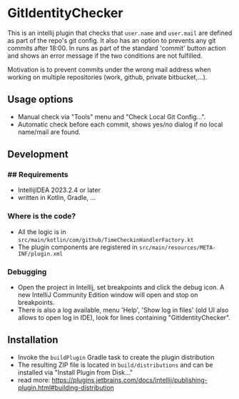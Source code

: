 # GitIdentityChecker

This is an intellij plugin that checks that `user.name` and `user.mail` are defined as part of the repo's git config.
It also has an option to prevents any git commits after 18:00.
In runs as part of the standard 'commit' button action and shows an error message if the two conditions are not
fulfilled.

Motivation is to prevent commits under the wrong mail address when working on multiple repositories (work, github, private bitbucket,...).

## Usage options
- Manual check via "Tools" menu and "Check Local Git Config...".
- Automatic check before each commit, shows yes/no dialog if no local name/mail are found.

## Development
### ## Requirements
- IntellijIDEA 2023.2.4 or later
- written in Kotlin, Gradle, ...

### Where is the code?
  - All the logic is in `src/main/kotlin/com/github/TimeCheckinHandlerFactory.kt`
  - The plugin components are registered in `src/main/resources/META-INF/plugin.xml`

### Debugging

- Open the project in Intellij, set breakpoints and click the debug icon. A new IntelliJ Community Edition window will
  open and stop on breakpoints.
- There is also a log available, menu 'Help', 'Show log in files' (old UI also allows to open log in IDE), look for
  lines containing "GitIdentityChecker".

## Installation
- Invoke the `buildPlugin` Gradle task to create the plugin distribution
- The resulting ZIP file is located in `build/distributions` and can be installed via "Install Plugin from Disk..." 
- read more: https://plugins.jetbrains.com/docs/intellij/publishing-plugin.html#building-distribution